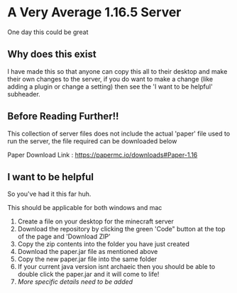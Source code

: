 # A Very Average 1.16.5 Server
One day this could be great
## Why does this exist
I have made this so that anyone can copy this all to their desktop and make their own changes to the server, if you do want to make a change (like adding a plugin or change a setting) then see the 'I want to be helpful' subheader.
## Before Reading Further!!
This collection of server files does not include the actual 'paper' file used to run the server, the file required can be downloaded below

Paper Download Link : https://papermc.io/downloads#Paper-1.16

## I want to be helpful
So you've had it this far huh.

This should be applicable for both windows and mac

1. Create a file on your desktop for the minecraft server
2. Download the repository by clicking the green 'Code" button at the top of the page and 'Download ZIP'
3. Copy the zip contents into the folder you have just created
4. Download the paper.jar file as mentioned above
5. Copy the new paper.jar file into the same folder
6. If your current java version isnt archaeic then you should be able to double click the paper.jar and it will come to life!
7. *More specific details need to be added*
